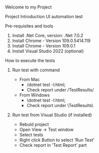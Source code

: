 Welcome to my Project



Project Introduction
UI automation test

Pre-requisites and tools
1. Install .Net Core, version: .Net 7.0.2
2. Install Chrome  - Version 109.0.5414.119
3. Install Chrome  - Version 109.0.1
4. Install Visual Studio 2022 (optional)

How to execute the tests
1. Run test with command
    * From Mac
        * <your machine dotnet address>/dotnet test -l:html;
        * Check report under <Project root path>/TestResults/
    * From Windows
        * <your machine dotnet address>\dotnet test -l:html;
        * Check report under <Project root path>\TestResults\




2. Run test from Visual Studio (if installed)
    * Rebuld project
    * Open View -> Test window
    * Select tests
    * Right click Button to select ‘Run Test'
    * Check report in ’Test Report’ part
